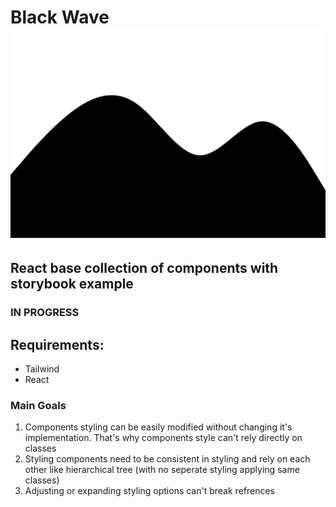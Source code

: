 # Black Wave ![alt text](./src/assets/svg/wave_3.svg?raw=true)

## React base collection of components with storybook example

### IN PROGRESS

## Requirements:

- Tailwind
- React

### Main Goals

1. Components styling can be easily modified without changing it's implementation. That's why components style can't rely directly on classes
2. Styling components need to be consistent in styling and rely on each other like hierarchical tree (with no seperate styling applying same classes)
3. Adjusting or expanding styling options can't break refrences
